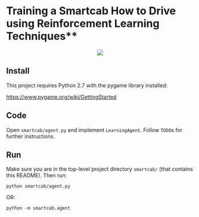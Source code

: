 # Training a Smartcab How to Drive using Reinforcement Learning Techniques**

<p align = "center">
<img src = "http://itechfuture.com/wp-content/uploads/2014/05/Future-technology-Concept-of-the-car-with-the-autopilot-Google.jpg">
</p>

## Install

This project requires Python 2.7 with the pygame library installed:

https://www.pygame.org/wiki/GettingStarted

## Code

Open `smartcab/agent.py` and implement `LearningAgent`. Follow `TODO`s for further instructions.

## Run

Make sure you are in the top-level project directory `smartcab/` (that contains this README). Then run:

```python smartcab/agent.py```

OR:

```python -m smartcab.agent```
